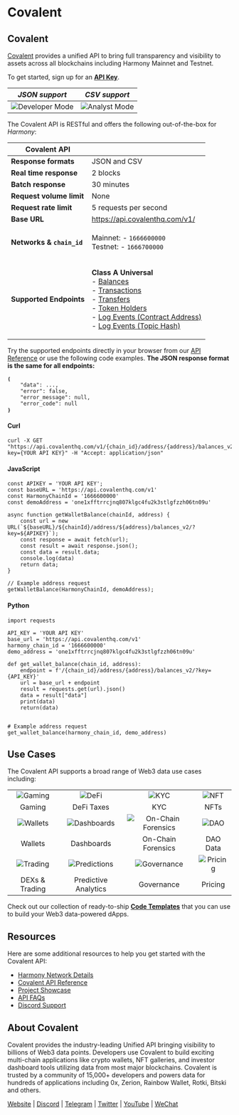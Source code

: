 # Covalent

## Covalent

[Covalent](https://www.covalenthq.com/?utm\_source=harmony\&utm\_medium=partner-docs) provides a unified API to bring full transparency and visibility to assets across all blockchains including Harmony Mainnet and Testnet.

To get started, sign up for an [**API Key**](https://www.covalenthq.com/platform/?utm\_source=harmony\&utm\_medium=partner-docs).

|                                        _JSON support_                                        |                                       _CSV support_                                      |
| :------------------------------------------------------------------------------------------: | :--------------------------------------------------------------------------------------: |
| ![Developer Mode](https://www.covalenthq.com/static/images/partner-docs/developer\_mode.png) | ![Analyst Mode](https://www.covalenthq.com/static/images/partner-docs/analyst\_mode.png) |

The Covalent API is RESTful and offers the following out-of-the-box for _Harmony_:

| **Covalent API**          |                                                                                                                                                                                                                                                                                                                                                                                                                                                                                                                                                                                                                                                                                                                                                                                                                                                                                                                                                                                                                                                                                                                                                                                          |
| ------------------------- | ---------------------------------------------------------------------------------------------------------------------------------------------------------------------------------------------------------------------------------------------------------------------------------------------------------------------------------------------------------------------------------------------------------------------------------------------------------------------------------------------------------------------------------------------------------------------------------------------------------------------------------------------------------------------------------------------------------------------------------------------------------------------------------------------------------------------------------------------------------------------------------------------------------------------------------------------------------------------------------------------------------------------------------------------------------------------------------------------------------------------------------------------------------------------------------------- |
| **Response formats**      | JSON and CSV                                                                                                                                                                                                                                                                                                                                                                                                                                                                                                                                                                                                                                                                                                                                                                                                                                                                                                                                                                                                                                                                                                                                                                             |
| **Real time response**    | 2 blocks                                                                                                                                                                                                                                                                                                                                                                                                                                                                                                                                                                                                                                                                                                                                                                                                                                                                                                                                                                                                                                                                                                                                                                                 |
| **Batch response**        | 30 minutes                                                                                                                                                                                                                                                                                                                                                                                                                                                                                                                                                                                                                                                                                                                                                                                                                                                                                                                                                                                                                                                                                                                                                                               |
| **Request volume limit**  | None                                                                                                                                                                                                                                                                                                                                                                                                                                                                                                                                                                                                                                                                                                                                                                                                                                                                                                                                                                                                                                                                                                                                                                                     |
| **Request rate limit**    | 5 requests per second                                                                                                                                                                                                                                                                                                                                                                                                                                                                                                                                                                                                                                                                                                                                                                                                                                                                                                                                                                                                                                                                                                                                                                    |
| **Base URL**              | https://api.covalenthq.com/v1/                                                                                                                                                                                                                                                                                                                                                                                                                                                                                                                                                                                                                                                                                                                                                                                                                                                                                                                                                                                                                                                                                                                                                           |
| **Networks & `chain_id`** | <p>Mainnet: - <code>1666600000</code><br>Testnet: - <code>1666700000</code></p>                                                                                                                                                                                                                                                                                                                                                                                                                                                                                                                                                                                                                                                                                                                                                                                                                                                                                                                                                                                                                                                                                                          |
| **Supported Endpoints**   | <p><strong>Class A Universal</strong><br>- <a href="https://www.covalenthq.com/docs/api/#/0/Get%20token%20balances%20for%20address/USD/1666600000/?utm_source=harmony&#x26;utm_medium=partner-docs">Balances</a><br>- <a href="https://www.covalenthq.com/docs/api/#/0/Get%20transactions%20for%20address/USD/1666600000/?utm_source=harmony&#x26;utm_medium=partner-docs">Transactions</a><br>- <a href="https://www.covalenthq.com/docs/api/#/0/Get%20ERC20%20token%20transfers%20for%20address/USD/1666600000/?utm_source=harmony&#x26;utm_medium=partner-docs">Transfers</a><br>- <a href="https://www.covalenthq.com/docs/api/#/0/Get%20token%20holders%20as%20of%20any%20block%20height/USD/1666600000/?utm_source=harmony&#x26;utm_medium=partner-docs">Token Holders</a><br>- <a href="https://www.covalenthq.com/docs/api/#/0/Get%20log%20events%20by%20contract%20address/USD/1666600000/?utm_source=harmony&#x26;utm_medium=partner-docs">Log Events (Contract Address)</a><br>- <a href="https://www.covalenthq.com/docs/api/#/0/Get%20log%20events%20by%20topic%20hash(es)/USD/1666600000/?utm_source=harmony&#x26;utm_medium=partner-docs">Log Events (Topic Hash)</a></p> |

Try the supported endpoints directly in your browser from our [API Reference](https://covalenthq.com/docs/api/?utm\_source=harmony\&utm\_medium=partner-docs) or use the following code examples. **The JSON response format is the same for all endpoints:**

```
❴ 
    "data": ..., 
    "error": false,
    "error_message": null,
    "error_code": null
❵
```

#### Curl

```
curl -X GET "https://api.covalenthq.com/v1/{chain_id}/address/{address}/balances_v2/?key={YOUR API KEY}" -H "Accept: application/json"
```

#### JavaScript

```
const APIKEY = 'YOUR API KEY';
const baseURL = 'https://api.covalenthq.com/v1'
const HarmonyChainId = '1666600000'
const demoAddress = 'one1xfftrrcjnq807klgc4fu2k3stlgfzzh06tn09u'

async function getWalletBalance(chainId, address) {
    const url = new URL(`${baseURL}/${chainId}/address/${address}/balances_v2/?key=${APIKEY}`);
    const response = await fetch(url);
    const result = await response.json();
    const data = result.data;
    console.log(data)
    return data;
}

// Example address request
getWalletBalance(HarmonyChainId, demoAddress);
```

#### Python

```
import requests

API_KEY = 'YOUR API KEY'
base_url = 'https://api.covalenthq.com/v1'
harmony_chain_id = '1666600000'
demo_address = 'one1xfftrrcjnq807klgc4fu2k3stlgfzzh06tn09u'

def get_wallet_balance(chain_id, address):
    endpoint = f'/{chain_id}/address/{address}/balances_v2/?key={API_KEY}'
    url = base_url + endpoint
    result = requests.get(url).json()
    data = result["data"]
    print(data)
    return(data)


# Example address request
get_wallet_balance(harmony_chain_id, demo_address)
```

&#x20;

## Use Cases

The Covalent API supports a broad range of Web3 data use cases including:

|                                                                               |                                                                                       |                                                                                            |                                                                               |
| :---------------------------------------------------------------------------: | :-----------------------------------------------------------------------------------: | :----------------------------------------------------------------------------------------: | :---------------------------------------------------------------------------: |
|  ![Gaming](https://www.covalenthq.com/static/images/partner-docs/gaming.png)  |        ![DeFi](https://www.covalenthq.com/static/images/partner-docs/defi.png)        |            ![KYC](https://www.covalenthq.com/static/images/partner-docs/kyc.png)           |  ![NFT](https://www.covalenthq.com/static/images/partner-docs/nft\_icon.png)  |
|                                     Gaming                                    |                                       DeFi Taxes                                      |                                             KYC                                            |                                      NFTs                                     |
| ![Wallets](https://www.covalenthq.com/static/images/partner-docs/wallets.png) |  ![Dashboards](https://www.covalenthq.com/static/images/partner-docs/dashboards.png)  | ![On-Chain Forensics](https://www.covalenthq.com/static/images/partner-docs/forensics.png) |     ![DAO](https://www.covalenthq.com/static/images/partner-docs/dao.png)     |
|                                    Wallets                                    |                                       Dashboards                                      |                                     On-Chain Forensics                                     |                                    DAO Data                                   |
| ![Trading](https://www.covalenthq.com/static/images/partner-docs/trading.png) | ![Predictions](https://www.covalenthq.com/static/images/partner-docs/predictions.png) |     ![Governance](https://www.covalenthq.com/static/images/partner-docs/governance.png)    | ![Pricing](https://www.covalenthq.com/static/images/partner-docs/pricing.png) |
|                                 DEXs & Trading                                |                                  Predictive Analytics                                 |                                         Governance                                         |                                    Pricing                                    |

Check out our collection of ready-to-ship [**Code Templates**](https://covalenthq.notion.site/dbf062042f4a463a950f0047b9df9ec1?v=2f7a0d7267034526a641ce7215dd7512/?utm\_source=harmony\&utm\_medium=partner-docs) that you can use to build your Web3 data-powered dApps.

&#x20;

## Resources

Here are some additional resources to help you get started with the Covalent API:

* [Harmony Network Details](https://www.covalenthq.com/docs/networks/harmony/?utm\_source=harmony\&utm\_medium=partner-docs)
* [Covalent API Reference](https://covalenthq.com/docs/api/?utm\_source=harmony\&utm\_medium=partner-docs)
* [Project Showcase](https://www.covalenthq.com/docs/project-showcase/?utm\_source=harmony\&utm\_medium=partner-docs)
* [API FAQs](https://www.covalenthq.com/docs/developer/faq/?utm\_source=harmony\&utm\_medium=partner-docs)
* [Discord Support](https://www.covalenthq.com/discord/?utm\_source=harmony\&utm\_medium=partner-docs)

&#x20;

## About Covalent

Covalent provides the industry-leading Unified API bringing visibility to billions of Web3 data points. Developers use Covalent to build exciting multi-chain applications like crypto wallets, NFT galleries, and investor dashboard tools utilizing data from most major blockchains. Covalent is trusted by a community of 15,000+ developers and powers data for hundreds of applications including 0x, Zerion, Rainbow Wallet, Rotki, Bitski and others.

[Website](https://www.covalenthq.com/?utm\_source=harmony\&utm\_medium=partner-docs) | [Discord](https://covalenthq.com/discord/?utm\_source=harmony\&utm\_medium=partner-docs) | [Telegram](https://t.me/CovalentHQ) | [Twitter](https://twitter.com/covalent\_hq) | [YouTube](https://www.youtube.com/channel/UCGn-T9qPiXAx490Wr6WPbOw/?utm\_source=harmony\&utm\_medium=partner-docs) | [WeChat](https://mp.weixin.qq.com/s?\_\_biz=MzU0MzY5ODMzMg==\&mid=2247483899\&idx=1\&sn=9c1d4df3acc04bc35c429b244307d3c7\&chksm=fb063d08cc71b41e2da96b4747513acf2ab9182babe57c135e4a7d1fef9255eb3b310217835c\&token=2144505038\&lang=zh\_CN#rd)
